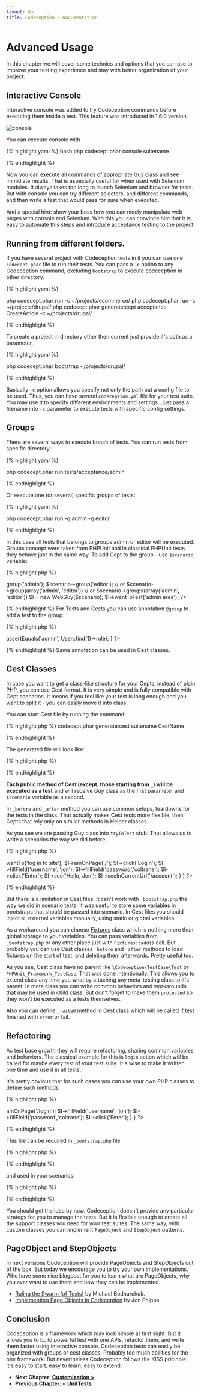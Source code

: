 ```yaml
---
layout: doc
title: Codeception - Documentation
---
```


# Advanced Usage

In this chapter we will cover some technics and options that you can use to improve your testing experience and stay with better organization of your project. 

## Interactive Console

Interactive console was added to try Codeception commands before executing them inside a test. 
This feature was introduced in 1.6.0 version. 

![console](http://img267.imageshack.us/img267/204/003nk.png)

You can execute console with 

{% highlight yaml %}
 bash
php codecept.phar console suitename

{% endhighlight %}

Now you can execute all commands of appropriate Guy class and see immidiate results. That is especially useful for when used with Selenium modules. It always takes too long to launch Selenium and browser for tests. But with console you can try different selectors, and different commands, and then write a test that would pass for sure when executed.

And a special hint: show your boss how you can nicely manipulate web pages with console and Selenium. With this you can convince him that it is easy to automate this steps and introduce acceptance testing to the project.

## Running from different folders.

If you have several project with Codeception tests in it you can use one `codecept.phar` file to run their tests.
You can pass a `-c` option to any Codeception command, excluding `bootstrap` to execute codeception in other directory.

{% highlight yaml %}


php codecept.phar run -c ~/projects/ecommerce/
php codecept.phar run -c ~/projects/drupal/
php codecept.phar generate:cept acceptance CreateArticle -c ~/projects/drupal/


{% endhighlight %}

To create a project in directory other then current just provide it's path as a parameter.


{% highlight yaml %}


php codecept.phar bootstrap ~/projects/drupal/



{% endhighlight %}

Basically `-c` option allows you specify not only the path but a config file to be used. Thus, you can have several `codeception.yml` file for your test suite. You may use it to specify different environments and settings. Just pass a filename into `-c` parameter to execute tests with specific config settings.

## Groups

There are several ways to execute bunch of tests. You can run tests from specific directory:

{% highlight yaml %}


php codecept.phar run tests/acceptance/admin



{% endhighlight %}

Or execute one (or several) specific groups of tests:

{% highlight yaml %}


php codecept.phar run -g admin -g editor


{% endhighlight %}

In this case all tests that belongs to groups admin or editor will be executed. Groups concept were taken from PHPUnit and in classical PHPUnit tests they behave just in the same way. To add Cept to the group - use `$scenario` variable:

{% highlight php %}

<?php
$scenario->group('admin');
$scenario->group('editor');
// or
$scenario->group(array('admin', 'editor'))
// or
$scenario->groups(array('admin', 'editor'))

$I = new WebGuy($scenario);
$I->wantToTest('admin area');
?>

{% endhighlight %}
For Tests and Cests you can use annotation `@group` to add a test to the group.

{% highlight php %}

<?php
/**
 * @group admin
 */
public function testAdminUser()
{
    $this->assertEquals('admin', User::find(1)->role);
}
?>

{% endhighlight %}
Same annotation can be used in Cest classes.

## Cest Classes

In case you want to get a class-like structure for your Cepts, instead of plain PHP, you can use Cest format.
It is very simple and is fully compatible with Cept scenarios. It means If you feel like your test is long enough and you want to split it - you can easily move it into class. 

You can start Cest file by running the command:

{% highlight php %}
 codecept.phar generate:cest suitename CestName

{% endhighlight %}

The generated file will look like:

{% highlight php %}

<?php
class BasicCest
{

    public function _before()
    {
    }

    public function _after()
    {
    }

    // tests
    public function tryToTest(\WebGuy $I) {
    
    }
}
?>

{% endhighlight %}

**Each public method of Cest (except, those starting from `_`) will be executed as a test** and will receive Guy class as the first parameter and `$scenario` variable as a second. 

In `_before` and `_after` method you can use common setups, teardowns for the tests in the class. That actually makes Cest tests more flexible, then Cepts that rely only on similar methods in Helper classes.

As you see we are passing Guy class into `tryToTest` stub. That allows us to write a scenarios the way we did before.

{% highlight php %}

<?php
class BasicCest
{
    // test
    public function checkLogin(\WebGuy $I) {
        $I->wantTo('log in to site');
        $I->amOnPage('/');
        $I->click('Login');
        $I->fillField('username', 'jon');
        $I->fillField('password','coltrane');
        $I->click('Enter');
        $I->see('Hello, Jon');
        $I->seeInCurrentUrl('/account');
    }
}
?>

{% endhighlight %}

But there is a limitation in Cest files. It can't work with `_bootstrap.php` the way we did in scenario tests.
It was useful to store some variables in bootstraps that should be passed into scenario.
In Cest files you should inject all external variables manually, using static or global variables.

As a workaround you can choose [Fixtures](https://github.com/Codeception/Codeception/blob/master/src/Codeception/Util/Fixtures.php) class which is nothing more then global storage to your variables. You can pass variables from `_bootstrap.php` or any other place just with `Fixtures::add()` call. But probably you can use Cest classes `_before` and `_after` methods to load fixtures on the start of test, and deleting them afterwards. Pretty useful too.

As you see, Cest class have no parent like `\Codeception\TestCase\Test` or `PHPUnit_Framework_TestCase`. That was done intentionally. This allows you to extend class any time you wnat by attaching any meta-testing class to it's parent. In meta class you can write common behaviors and workarounds that may be used in child class. But don't forget to make them `protected` so they won't be executed as a tests themselves.

Also you can define `_failed` method in Cest class which will be called if test finished with `error` or fail.

## Refactoring

As test base growth they will require refactoring, sharing common variables and behaviors. The classical example for this is `login` action which will be called for maybe every test of your test suite. It's wise to make it written one time and use it in all tests. 

It's pretty obvious that for such cases you can use your own PHP classes to define such methods. 

{% highlight php %}

<?php class TestCommons 
{
    public static $username = 'jon';
    public static $password = 'coltrane';

    public static logMeIn($I)
    {
        $I->amOnPage('/login');
        $I->fillField('username', 'jon');
        $I->fillField('password','coltrane');
        $I->click('Enter');
    }
}
?>

{% endhighlight %}

This file can be required in `_bootstrap.php` file

{% highlight php %}

<?php
// bootstrap
require_once '/path/to/test/commons/TestCommons.php';
?>

{% endhighlight %}

and used in your scenarios:

{% highlight php %}

<?php
$I = new WebGuy($scenario);
TestCommons::logMeIn($I);
?>

{% endhighlight %} 

You should get the idea by now. Codeception doesn't provide any particular strategy for you to manage the tests. But it is flexible enough to create all the support classes you need for your test suites. The same way, with custom classes you can implement `PageObject` and `StepObject` patterns.

## PageObject and StepObjects

In next versions Codeception will provide PageObjects and StepObjects out of the box. 
But today we encourage you to try your own implementations. Whe have some nice blogpost for you to learn what are PageObjects, why you ever want to use them and how they can be implemented.

* [Ruling the Swarm (of Tests)](http://phpmaster.com/ruling-the-swarm-of-tests-with-codeception/) by Michael Bodnarchuk.
* [Implementing Page Objects in Codeception](http://jonstuff.blogspot.ca/2013/05/implementing-page-objects-in.html) by Jon Phipps.


## Conclusion

Codeception is a framework which may look simple at first sight. But it allows you to build powerful test with one  APIs, refactor them, and write them faster using interactive console. Codeception tests can easily be organized with groups or cest classes. Probably too much abilities for the one framework. But nevertheless Codeception follows the KISS pricinple: it's easy to start, easy to learn, easy to extend. 



* **Next Chapter: [Customization >](/docs/08-Customization)**
* **Previous Chapter: [< UnitTests](/docs/06-UnitTests)**